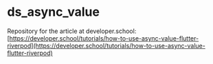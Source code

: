 # ds_async_value

Repository for the article at developer.school: [https://developer.school/tutorials/how-to-use-async-value-flutter-riverpod](https://developer.school/tutorials/how-to-use-async-value-flutter-riverpod)
